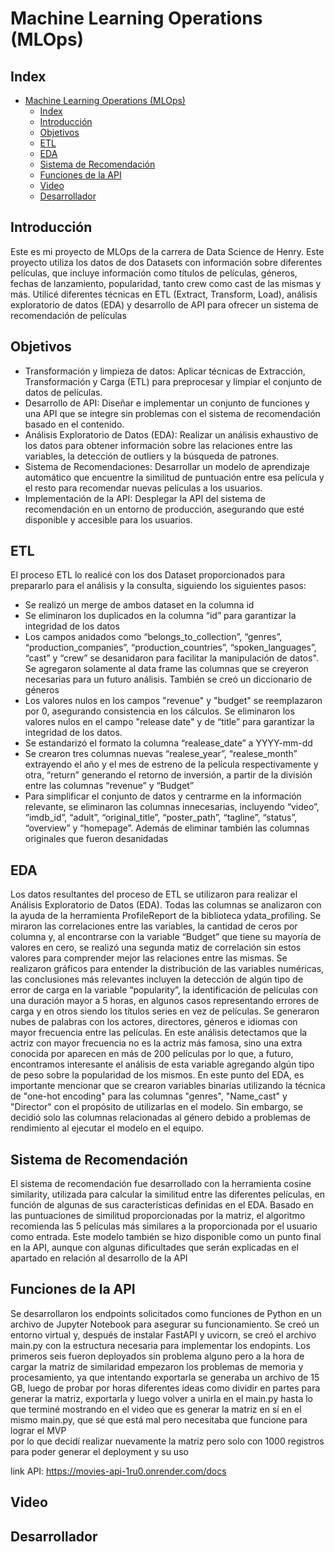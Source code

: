 # Machine Learning Operations (MLOps)


## Index 
- [Machine Learning Operations (MLOps)](#machine-learning-operations-mlops)
  - [Index](#index)
  - [Introducción](#introducción)
  - [Objetivos](#objetivos)
  - [ETL](#etl)
  - [EDA](#eda)
  - [Sistema de Recomendación](#sistema-de-recomendación)
  - [Funciones de la API](#funciones-de-la-api)
  - [Video](#video)
  - [Desarrollador](#desarrollador)
  
## Introducción

Este es mi proyecto de MLOps de la carrera de Data Science de Henry. Este proyecto utiliza los datos de dos Datasets con información sobre diferentes películas, que incluye información como títulos de películas, géneros, fechas de lanzamiento, popularidad, tanto crew como cast de las mismas y más. Utilicé diferentes técnicas en ETL (Extract, Transform, Load), análisis exploratorio de datos (EDA) y desarrollo de API para ofrecer un sistema de recomendación de películas 

## Objetivos
- Transformación y limpieza de datos: Aplicar técnicas de Extracción, Transformación y Carga (ETL) para preprocesar y limpiar el conjunto de datos de películas.
- Desarrollo de API: Diseñar e implementar un conjunto de funciones y una API que se integre sin problemas con el sistema de recomendación basado en el contenido.
- Análisis Exploratorio de Datos (EDA): Realizar un análisis exhaustivo de los datos para obtener información sobre las relaciones entre las variables, la detección de outliers y la búsqueda de patrones.
- Sistema de Recomendaciones: Desarrollar un modelo de aprendizaje automático que encuentre la similitud de puntuación entre esa película y el resto para recomendar nuevas películas a los usuarios.
- Implementación de la API: Desplegar la API del sistema de recomendación en un entorno de producción, asegurando que esté disponible y accesible para los usuarios.
  
  
## ETL
El proceso ETL lo realicé con los dos Dataset proporcionados para prepararlo para el análisis y la consulta, siguiendo los siguientes pasos:
-	Se realizó un merge de ambos dataset en la columna id
-	Se eliminaron los duplicados en la columna “id” para garantizar la integridad de los datos
-	Los campos anidados como “belongs_to_collection”, “genres”, “production_companies”, “production_countries”, “spoken_languages”, “cast” y “crew” se desanidaron para facilitar la manipulación de datos". Se agregaron solamente al data frame las columnas que se creyeron necesarias para un futuro análisis. También se creó un diccionario de géneros 
-	Los valores nulos en los campos "revenue" y "budget" se reemplazaron por 0, asegurando consistencia en los cálculos. Se eliminaron los valores nulos en el campo "release date" y de “title” para garantizar la integridad de los datos. 
-	Se estandarizó el formato la columna “realease_date” a YYYY-mm-dd
-	Se crearon tres columnas nuevas “realese_year”, “realese_month” extrayendo el año y el mes de estreno de la película respectivamente y otra, “return” generando el retorno de inversión, a partir de la división entre las columnas “revenue” y “Budget” 
-	Para simplificar el conjunto de datos y centrarme en la información relevante, se eliminaron las columnas innecesarias, incluyendo “video”, “imdb_id”, “adult”, “original_title”, “poster_path”, “tagline”, “status”, “overview” y “homepage”. Además de eliminar también las columnas originales que fueron desanidadas 

## EDA
Los datos resultantes del proceso de ETL se utilizaron para realizar el Análisis Exploratorio de Datos (EDA). Todas las columnas se analizaron con la ayuda de la herramienta ProfileReport de la biblioteca ydata_profiling. 
Se miraron las correlaciones entre las variables, la cantidad de ceros por columna y, al encontrarse con la variable “Budget” que tiene su mayoría de valores en cero, se realizó una segunda matiz de correlación sin estos valores para comprender mejor las relaciones entre las mismas. 
Se realizaron gráficos para entender la distribución de las variables numéricas, las conclusiones más relevantes incluyen la detección de algún tipo de error de carga en la variable “popularity”, la identificación de películas con una duración mayor a 5 horas, en algunos casos representando errores de carga y en otros siendo los títulos series en vez de películas.
Se generaron nubes de palabras con los actores, directores, géneros e idiomas con mayor frecuencia entre las películas. En este análisis detectamos que la actriz con mayor frecuencia no es la actriz más famosa, sino una extra conocida por aparecen en más de 200 películas por lo que, a futuro, encontramos interesante el análisis de esta variable agregando algún tipo de peso sobre la popularidad de los mismos. 
En este punto del EDA, es importante mencionar que se crearon variables binarias utilizando la técnica de "one-hot encoding" para las columnas "genres", "Name_cast" y "Director" con el propósito de utilizarlas en el modelo. Sin embargo, se decidió solo las columnas relacionadas al  género debido a problemas de rendimiento al ejecutar el modelo en el equipo.

## Sistema de Recomendación 
El sistema de recomendación fue desarrollado con la herramienta cosine similarity, utilizada para calcular la similitud entre las diferentes películas, en función de algunas de sus  características definidas en el EDA. Basado en las puntuaciones de similitud proporcionadas por la matriz, el algoritmo recomienda las 5 películas más similares a la proporcionada por el usuario como entrada. Este modelo también se hizo disponible como un punto final en la API, aunque con algunas dificultades que serán explicadas en el apartado en relación al desarrollo de la API

## Funciones de la API
Se desarrollaron los endpoints solicitados como funciones de Python en un archivo de Jupyter Notebook para asegurar su funcionamiento. Se creó un entorno virtual y,  después de instalar FastAPI y uvicorn, se creó el archivo main.py con la estructura necesaria para implementar los endopints.  Los primeros seis fueron deployados sin problema alguno pero a la hora de cargar la matriz de similaridad empezaron los problemas de memoria y procesamiento, ya que intentando exportarla se generaba un archivo de 15 GB, luego de probar por horas diferentes ideas como dividir en partes para generar la matriz, exportarla y luego volver a unirla en el main.py hasta lo que terminé mostrando en el video que es generar la matriz en sí en el mismo main.py, que sé que está mal pero necesitaba que funcione para lograr el MVP  
por lo que decidí realizar nuevamente la matriz pero solo con 1000 registros para poder generar el deployment y su uso


link API: 
https://movies-api-1ru0.onrender.com/docs


## Video

## Desarrollador